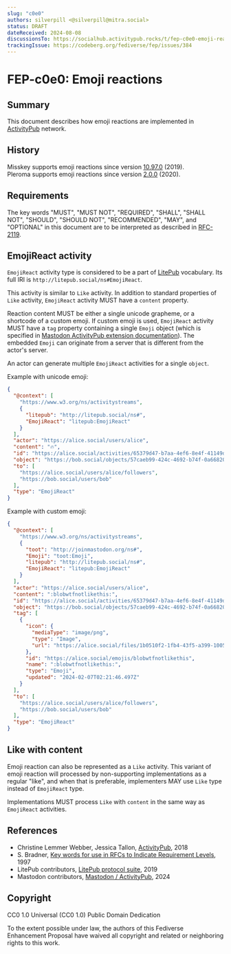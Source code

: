 ```yaml
---
slug: "c0e0"
authors: silverpill <@silverpill@mitra.social>
status: DRAFT
dateReceived: 2024-08-08
discussionsTo: https://socialhub.activitypub.rocks/t/fep-c0e0-emoji-reactions/4443
trackingIssue: https://codeberg.org/fediverse/fep/issues/384
---
```

# FEP-c0e0: Emoji reactions

## Summary

This document describes how emoji reactions are implemented in [ActivityPub] network.

## History

Misskey supports emoji reactions since version [10.97.0](https://github.com/misskey-dev/misskey/releases/tag/10.97.0) (2019).  
Pleroma supports emoji reactions since version [2.0.0](https://pleroma.social/announcements/2020/03/08/pleroma-major-release-2-0-0/) (2020).

## Requirements

The key words "MUST", "MUST NOT", "REQUIRED", "SHALL", "SHALL NOT", "SHOULD", "SHOULD NOT", "RECOMMENDED", "MAY", and "OPTIONAL" in this document are to be interpreted as described in [RFC-2119].

## EmojiReact activity

`EmojiReact` activity type is considered to be a part of [LitePub] vocabulary. Its full IRI is `http://litepub.social/ns#EmojiReact`.

This activity is similar to `Like` activity. In addition to standard properties of `Like` activity, `EmojiReact` activity MUST have a `content` property.

Reaction content MUST be either a single unicode grapheme, or a shortcode of a custom emoji. If custom emoji is used, `EmojiReact` activity MUST have a `tag` property containing a single `Emoji` object (which is specified in [Mastodon ActivityPub extension documentation](https://docs.joinmastodon.org/spec/activitypub/#Emoji)). The embedded `Emoji` can originate from a server that is different from the actor's server.

An actor can generate multiple `EmojiReact` activities for a single `object`.

Example with unicode emoji:

```json
{
  "@context": [
    "https://www.w3.org/ns/activitystreams",
    {
      "litepub": "http://litepub.social/ns#",
      "EmojiReact": "litepub:EmojiReact"
    }
  ],
  "actor": "https://alice.social/users/alice",
  "content": "🔥",
  "id": "https://alice.social/activities/65379d47-b7aa-4ef6-8e4f-41149dda1d2c",
  "object": "https://bob.social/objects/57caeb99-424c-4692-b74f-0a6682050932",
  "to": [
    "https://alice.social/users/alice/followers",
    "https://bob.social/users/bob"
  ],
  "type": "EmojiReact"
}
```

Example with custom emoji:

```json
{
  "@context": [
    "https://www.w3.org/ns/activitystreams",
    {
      "toot": "http://joinmastodon.org/ns#",
      "Emoji": "toot:Emoji",
      "litepub": "http://litepub.social/ns#",
      "EmojiReact": "litepub:EmojiReact"
    }
  ],
  "actor": "https://alice.social/users/alice",
  "content": ":blobwtfnotlikethis:",
  "id": "https://alice.social/activities/65379d47-b7aa-4ef6-8e4f-41149dda1d2c",
  "object": "https://bob.social/objects/57caeb99-424c-4692-b74f-0a6682050932",
  "tag": [
    {
      "icon": {
        "mediaType": "image/png",
        "type": "Image",
        "url": "https://alice.social/files/1b0510f2-1fb4-43f5-a399-10053bbd8f0f"
      },
      "id": "https://alice.social/emojis/blobwtfnotlikethis",
      "name": ":blobwtfnotlikethis:",
      "type": "Emoji",
      "updated": "2024-02-07T02:21:46.497Z"
    }
  ],
  "to": [
    "https://alice.social/users/alice/followers",
    "https://bob.social/users/bob"
  ],
  "type": "EmojiReact"
}
```

## Like with content

Emoji reaction can also be represented as a `Like` activity. This variant of emoji reaction will processed by non-supporting implementations as a regular "like", and when that is preferable, implementers MAY use `Like` type instead of `EmojiReact` type.

Implementations MUST process `Like` with `content` in the same way as `EmojiReact` activities.

## References

- Christine Lemmer Webber, Jessica Tallon, [ActivityPub][ActivityPub], 2018
- S. Bradner, [Key words for use in RFCs to Indicate Requirement Levels][RFC-2119], 1997
- LitePub contributors, [LitePub protocol suite](LitePub), 2019
- Mastodon contributors, [Mastodon / ActivityPub][MastoPub], 2024

[ActivityPub]: https://www.w3.org/TR/activitypub/
[RFC-2119]: https://tools.ietf.org/html/rfc2119.html
[LitePub]: https://litepub.social/
[MastoPub]: https://docs.joinmastodon.org/spec/activitypub

## Copyright

CC0 1.0 Universal (CC0 1.0) Public Domain Dedication

To the extent possible under law, the authors of this Fediverse Enhancement Proposal have waived all copyright and related or neighboring rights to this work.
